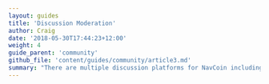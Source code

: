 ```yaml
---
layout: guides
title: 'Discussion Moderation'
author: Craig
date: '2018-05-30T17:44:23+12:00'
weight: 4
guide_parent: 'community'
github_file: 'content/guides/community/article3.md'
summary: "There are multiple discussion platforms for NavCoin including Reddit, Discord and Telegram. These channels have a lot of activity and while we are a champion of free speech, occasionally users or bots don't comply with our community discussion guidelines."
---
```

